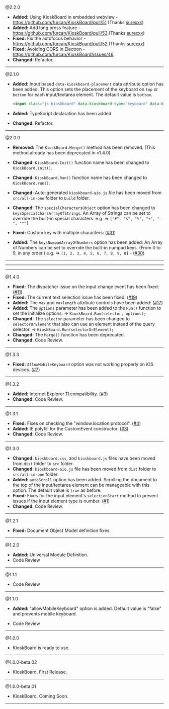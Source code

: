 @2.2.0
* **Added:** Using KioskBoard in embedded webview - https://github.com/furcan/KioskBoard/pull/51 (Thanks [surexxx](https://github.com/surexxx))
* **Added:** Add long press feature - https://github.com/furcan/KioskBoard/pull/53 (Thanks [surexxx](https://github.com/surexxx))
* **Fixed:** Fix the autofocus behavior - https://github.com/furcan/KioskBoard/pull/52 (Thanks [surexxx](https://github.com/surexxx))
* **Fixed:** Avoiding CORS in Electron - https://github.com/furcan/KioskBoard/issues/46
* **Changed:** Refactor.

-----

@2.1.0
* **Added:** Input based `data-kioskboard-placement` data attribute option has been added. This option sets the placement of the keyboard on `top` or `bottom` for each input/textarea element. The default value is `bottom`.

  ```html
  <input class="js-kioskboard" data-kioskboard-type="keyboard" data-kioskboard-placement="top" placeholder="Your Name" />
  ```
* **Added:** TypeScript declaration has been added.
* **Changed:** Refactor.

-----

@2.0.0
* **Removed:** The `KioskBoard.Merge()` method has been removed. (This method already has been deprecated in v1.4.0)

* **Changed:** `KioskBoard.Init()` function name has been changed to `KioskBoard.init()`.

* **Changed:** `KioskBoard.Run()` function name has been changed to `KioskBoard.run()`.

* **Changed:** Auto-generated `kioskboard-aio.js` file has been moved from `src/all-in-one` folder to `build` folder.

* **Changed:** The `specialCharactersObject` option has been changed to `keysSpecialCharsArrayOfStrings`. An Array of Strings can be set to override the built-in special characters. e.g. => `["#", "$", "%", "+", "-", "*"]`

* **Fixed:** Custom key with multiple characters: ([#31](https://github.com/furcan/KioskBoard/issues/31))

* **Added:** The `keysNumpadArrayOfNumbers` option has been added: An Array of Numbers can be set to override the built-in numpad keys. (From 0 to 9, in any order.) e.g. => `[1, 2, 3, 4, 5, 6, 7, 8, 9, 0]` - ([#30](https://github.com/furcan/KioskBoard/issues/30))


-----
-----
-----

@1.4.0
* **Fixed:** The dispatcher issue on the input change event has been fixed: ([#11](https://github.com/furcan/KioskBoard/issues/11))
* **Fixed:** The current text selection issue has been fixed: ([#19](https://github.com/furcan/KioskBoard/issues/19))
* **Added:** The `max` and `maxlength` attribute controls have been added: ([#17](https://github.com/furcan/KioskBoard/issues/17))
* **Added:** The `options` parameter has been added to the `Run()` function to set the initialize options. => `KioskBoard.Run(selector, options);`
* **Changed:** The `selector` parameter has been changed to `selectorOrElement` that also can use an element instead of the query selector. => `KioskBoard.Run(selectorOrElement);`
* **Changed:** The `Merge()` function has been deprecated.
* **Changed:** Code Review.

-----

@1.3.3
* **Fixed:** `AllowMobileKeyboard` option was not working properly on iOS devices. ([#7](https://github.com/furcan/KioskBoard/issues/7))

-----

@1.3.2
* **Added:** Internet Explorer 11 compatibility. ([#3](https://github.com/furcan/KioskBoard/issues/3))
* **Changed:** Code Review.

-----

@1.3.1
* **Fixed:** Fixes on checking the "window.location.protocol". ([#4](https://github.com/furcan/KioskBoard/issues/4))
* **Added:** IE polyfill for the CustomEvent constructor. ([#3](https://github.com/furcan/KioskBoard/issues/3))
* **Changed:** Code Review.

-----

@1.3.0
* **Changed:** `kioskboard.css`, and `kioskboard.js` files have been moved from `dist` folder to `src` folder.
* **Changed:** `kioskboard-aio.js` file has been moved from `dist` folder to `src/all-in-one` folder.
* **Added:** `autoScroll` option has been added. Scrolling the document to the top of the input/textarea element can be manageable with this option. The default value is `true` as before.
* **Fixed:** Fixes for the input element's `selectionStart` method to prevent issues if the input element type is number. ([#1](https://github.com/furcan/KioskBoard/issues/1))
* **Changed:** Code Review.

-----

@1.2.1
* **Fixed:** Document Object Model definition fixes.

-----

@1.2.0
* **Added:** Universal Module Definition.
* Code Review

-----

@1.1.1
* Code Review

-----

@1.1.0
* **Added:** "allowMobileKeyboard" option is added. Default value is "false" and prevents mobile keyboard.

* Code Review

-----

@1.0.0
* KioskBoard is ready to use.

-----

@1.0.0-beta.02
* KioskBoard. First Release.

-----

@1.0.0-beta.01
* KioskBoard. Coming Soon.

-----
